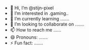 - 👋 Hi, I’m @stijn-pixel
- 👀 I’m interested in .gaming..
- 🌱 I’m currently learning .......
- 💞️ I’m looking to collaborate on .......
- 📫 How to reach me ......
- 😄 Pronouns: .......
- ⚡ Fun fact: .......

<!---
stijn-pixel/stijn-pixel is a ✨ special ✨ repository because its `README.md` (this file) appears on your GitHub profile.
You can click the Preview link to take a look at your changes.
--->
